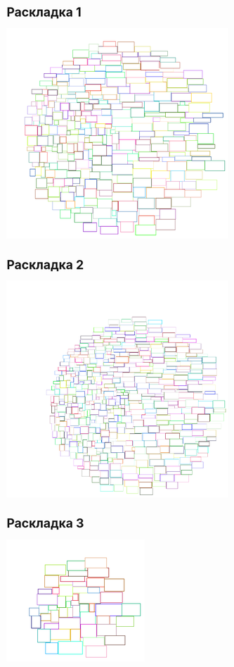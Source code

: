 # Раскладка 1
!["Раскладка 1"](./sample%20layouts/layout1.png "Раскладка 1")
# Раскладка 2
!["Раскладка 2"](./sample%20layouts/layout2.png "Раскладка 2")
# Раскладка 3
!["Раскладка 3"](./sample%20layouts/layout3.png "Раскладка 3")
